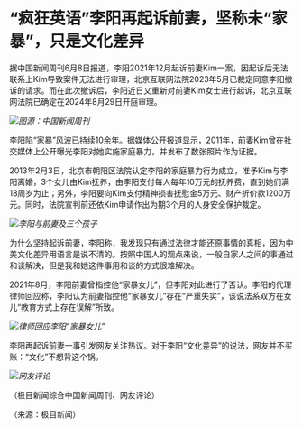 

# “疯狂英语”李阳再起诉前妻，坚称未“家暴”，只是文化差异

据中国新闻周刊6月8日报道，李阳2021年12月起诉前妻Kim一案，因起诉后无法联系上Kim导致案件无法进行审理，北京互联网法院2023年5月已裁定同意李阳撤诉的请求。而在此次撤诉后，李阳近日又重新对前妻Kim女士进行起诉，北京互联网法院已确定在2024年8月29日开庭审理。

![](https://inews.gtimg.com/om_bt/O2tmGzxcK4tbvG8tKGYgDyr4fk_vAEOldhEhX1M7gzm-UAA/1000)_图源：中国新闻周刊_

李阳陷“家暴”风波已持续10余年。据媒体公开报道显示，2011年，前妻Kim曾在社交媒体上公开曝光李阳对她实施家庭暴力，并发布了数张照片作为证据。

2013年2月3日，北京市朝阳区法院认定李阳的家庭暴力行为成立，准予Kim与李阳离婚，3个女儿由Kim抚养，由李阳支付每人每年10万元的抚养费，直到她们满18周岁为止；另外，李阳要向Kim支付精神损害抚慰金5万元、财产折价款1200万元。同时，法院宣判前还依Kim申请作出为期3个月的人身安全保护裁定。

![](https://inews.gtimg.com/om_bt/OnN_jyapHNKc5q__LDCqp4fDv-cM3Y-FLEjhNEkcpMausAA/1000)_李阳与前妻及三个孩子_

为什么坚持起诉前妻，李阳称，我发现只有通过法律才能还原事情的真相，因为中美文化差异用语言是说不清的。按照中国人的观点来说，一般自家人之间的事通过和谈解决，但是我和她这件事用和谈的方式很难解决。

2021年8月，李阳前妻曾指控他“家暴女儿”，但李阳对此进行了否认。李阳的代理律师回应称，李阳认为前妻指控他“家暴女儿”存在“严重失实”，该说法系双方在女儿“教育方式上存在误解”所致。

![](https://inews.gtimg.com/om_bt/O4juut3Yn1i6Uu3Satz2mx5jQvjNl3aUcOoAWUj9WbHXoAA/1000)_律师回应李阳“家暴女儿”_

李阳再起诉前妻一事引发网友关注热议。对于李阳“文化差异”的说法，网友并不买账：“文化”不想背这个锅。

![](https://inews.gtimg.com/om_bt/OtC11-A-_cApNqa3djBvMraHPhZ5RSDCxD53uF0kuJH_kAA/1000)_网友评论_

（极目新闻综合中国新闻周刊、网友评论）

（来源：极目新闻）

